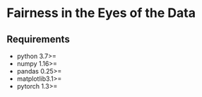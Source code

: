 # Fairness in the Eyes of the Data

## Requirements

- python 3.7>=
- numpy 1.16>=
- pandas 0.25>=
- matplotlib3.1>=
- pytorch 1.3>=
